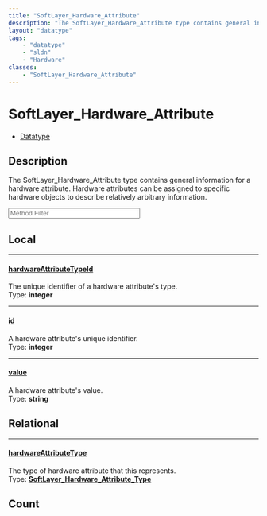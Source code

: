 ```yaml
---
title: "SoftLayer_Hardware_Attribute"
description: "The SoftLayer_Hardware_Attribute type contains general information for a hardware attribute. Hardware attributes can be... "
layout: "datatype"
tags:
    - "datatype"
    - "sldn"
    - "Hardware"
classes:
    - "SoftLayer_Hardware_Attribute"
---
```


# SoftLayer_Hardware_Attribute
<div id='service-datatype'>
    <ul id='sldn-reference-tabs'>
        <li id='datatype'> <a href='/reference/datatypes/SoftLayer_Hardware_Attribute' >Datatype</a></li>
    </ul>
</div>

## Description 
The SoftLayer_Hardware_Attribute type contains general information for a hardware attribute. Hardware attributes can be assigned to specific hardware objects to describe relatively arbitrary information. 





<!-- Service Filer BEGIN -->
<div class="view-filters">
        <div class="clearfix">
            <div class="search-input-box">
                <input placeholder="Method Filter" onkeyup="titleSearch(inputId='prop-input', divId='properties', elementClass='prop-row')" 
                    type="text" id="prop-input" value="" size="30" maxlength="128" class="form-text">
            </div>
        </div>
</div>
<!-- Service Filer END -->

<div id="properties" class="content">
<div id="localProperties" class="prop-content" >

## Local
-----
[hardwareAttributeTypeId]: #hardwareattributetypeid
#### [hardwareAttributeTypeId]
The unique identifier of a hardware attribute's type.  
<span class="type-label">Type: </span>**integer**

-----
[id]: #id
#### [id]
A hardware attribute's unique identifier.  
<span class="type-label">Type: </span>**integer**

-----
[value]: #value
#### [value]
A hardware attribute's value.  
<span class="type-label">Type: </span>**string**

</div>
<!-- LOCAL PROPERTY END -->

<div id="relationalProperties"  class="prop-content" >

## Relational
-----
[hardwareAttributeType]: #hardwareattributetype
#### [hardwareAttributeType]
The type of hardware attribute that this represents.  
<span class="type-label">Type: </span>**<a href='/reference/datatypes/SoftLayer_Hardware_Attribute_Type'>SoftLayer_Hardware_Attribute_Type </a>**


## Count
</div>


